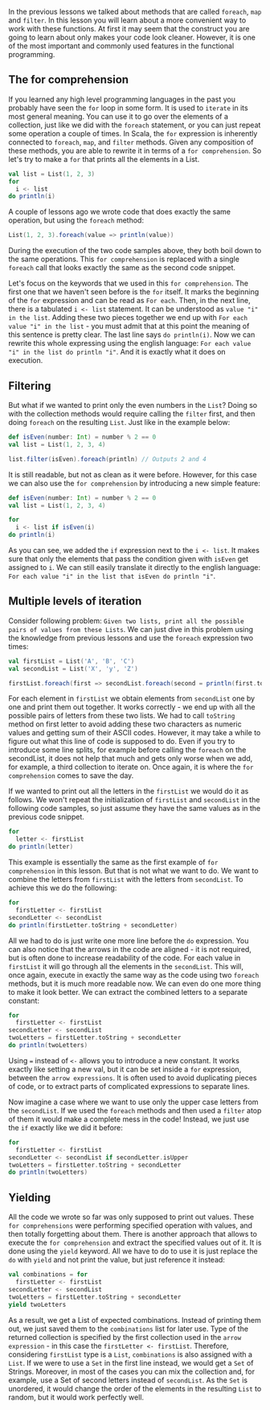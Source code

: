In the previous lessons we talked about methods that are called `foreach`, `map` and `filter`. In this lesson you will
learn about a more convenient way to work with these functions. At first it may seem that the construct you are going to
learn about only makes your code look cleaner. However, it is one of the most important and commonly used features in
the functional programming.

## The for comprehension

If you learned any high level programming languages in the past you probably have seen the `for` loop in some form. It
is used to `iterate` in its most general meaning. You can use it to go over the elements of a collection, just like we
did with the `foreach` statement, or you can just repeat some operation a couple of times. In Scala, the `for`
expression is inherently connected to `foreach`, `map`, and `filter` methods. Given any composition of these methods,
you are able to rewrite it in terms of a `for comprehension`. So let's try to make a `for` that prints all the elements
in a List.

```scala
val list = List(1, 2, 3)
for
  i <- list
do println(i)
```

A couple of lessons ago we wrote code that does exactly the same operation, but using the `foreach` method:

```scala
List(1, 2, 3).foreach(value => println(value))
```

During the execution of the two code samples above, they both boil down to the same operations. This `for comprehension`
is replaced with a single `foreach` call that looks exactly the same as the second code snippet.

Let's focus on the keywords that we used in this `for comprehension`. The first one that we haven't seen before is
the `for` itself. It marks the beginning of the `for` expression and can be read as `For each`. Then, in the next line,
there is a tabulated `i <- list` statement. It can be understood as `value "i" in the list`. Adding these two pieces
together we end up with `For each value "i" in the list` - you must admit that at this point the meaning of this
sentence is pretty clear. The last line says `do println(i)`. Now we can rewrite this whole expressing using the english
language: `For each value "i" in the list do println "i"`. And it is exactly what it does on execution.

## Filtering

But what if we wanted to print only the even numbers in the `List`? Doing so with the collection methods would require
calling the `filter` first, and then doing `foreach` on the resulting `List`. Just like in the example below:

```scala
def isEven(number: Int) = number % 2 == 0
val list = List(1, 2, 3, 4)

list.filter(isEven).foreach(println) // Outputs 2 and 4
```

It is still readable, but not as clean as it were before. However, for this case we can also use the `for comprehension`
by introducing a new simple feature:

```scala
def isEven(number: Int) = number % 2 == 0
val list = List(1, 2, 3, 4)

for
  i <- list if isEven(i)
do println(i)
```

As you can see, we added the `if` expression next to the `i <- list`. It makes sure that only the elements that pass the
condition given with `isEven` get assigned to `i`. We can still easily translate it directly to the english
language: `For each value "i" in the list that isEven do println "i"`.

## Multiple levels of iteration

Consider following problem: `Given two lists, print all the possible pairs of values from these Lists`. We can just dive
in this problem using the knowledge from previous lessons and use the `foreach` expression two times:

```scala
val firstList = List('A', 'B', 'C')
val secondList = List('X', 'y', 'Z')

firstList.foreach(first => secondList.foreach(second = println(first.toString + second)))
```

For each element in `firstList` we obtain elements from `secondList` one by one and print them out together. It works
correctly - we end up with all the possible pairs of letters from these two lists. We had to call `toString` method on
first letter to avoid adding these two characters as numeric values and getting sum of their ASCII codes. However, it
may take a while to figure out what this line of code is supposed to do. Even if you try to introduce some line splits,
for example before calling the `foreach` on the secondList, it does not help that much and gets only worse when we add,
for example, a third collection to iterate on. Once again, it is where the `for comprehension` comes to save the day.

If we wanted to print out all the letters in the `firstList` we would do it as follows. We won't repeat the
initialization of `firstList` and `secondList` in the following code samples, so just assume they have the same values
as in the previous code snippet.

```scala
for
  letter <- firstList
do println(letter)
```

This example is essentially the same as the first example of `for comprehension` in this lesson. But that is not what we
want to do. We want to combine the letters from `firstList` with the letters from `secondList`. To achieve this we do
the following:

```scala
for
  firstLetter <- firstList
secondLetter <- secondList
do println(firstLetter.toString + secondLetter)
```

All we had to do is just write one more line before the `do` expression. You can also notice that the arrows in the code
are aligned - it is not required, but is often done to increase readability of the code. For each value in `firstList`
it will go through all the elements in the `secondList`. This will, once again, execute in exactly the same way as the
code using two `foreach` methods, but it is much more readable now. We can even do one more thing to make it look
better. We can extract the combined letters to a separate constant:

```scala
for
  firstLetter <- firstList
secondLetter <- secondList
twoLetters = firstLetter.toString + secondLetter
do println(twoLetters)
```

Using `=` instead of `<-` allows you to introduce a new constant. It works exactly like setting a new val, but it can be
set inside a `for` expression, between the `arrow expressions`. It is often used to avoid duplicating pieces of code, or
to extract parts of complicated expressions to separate lines.

Now imagine a case where we want to use only the upper case letters from the `secondList`. If we used the `foreach`
methods and then used a `filter` atop of them it would make a complete mess in the code! Instead, we just use the `if`
exactly like we did it before:

```scala
for
  firstLetter <- firstList
secondLetter <- secondList if secondLetter.isUpper
twoLetters = firstLetter.toString + secondLetter
do println(twoLetters)
```

## Yielding

All the code we wrote so far was only supposed to print out values. These `for comprehensions` were performing specified
operation with values, and then totally forgetting about them. There is another approach that allows to execute
the `for comprehension` and extract the specified values out of it. It is done using the `yield` keyword. All we have to
do to use it is just replace the `do` with `yield` and not print the value, but just reference it instead:

```scala
val combinations = for
  firstLetter <- firstList
secondLetter <- secondList
twoLetters = firstLetter.toString + secondLetter
yield twoLetters
```

As a result, we get a List of expected combinations. Instead of printing them out, we just saved them to
the `combinations` list for later use. Type of the returned collection is specified by the first collection used in
the `arrow expression` - in this case the `firstLetter <- firstList`. Therefore, considering `firstList` type is
a `List`, `combinations` is also assigned with a `List`. If we were to use a `Set` in the first line instead, we would
get a `Set` of Strings. Moreover, in most of the cases you can mix the collection and, for example, use a Set of second
letters instead of `secondList`. As the `Set` is unordered, it would change the order of the elements in the
resulting `List` to random, but it would work perfectly well.
